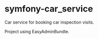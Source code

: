 # symfony-car_service

Car service for booking car inspection visits.

Project using EasyAdminBundle.

